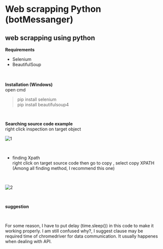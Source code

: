 # Web scrapping Python (botMessanger)
## web scrapping using python
**Requirements**
<br />
- Selenium
- BeautifulSoup

<br /><br />
**Installation (Windows)**
<br /> open cmd
> pip install selenium<br /> 
> pip install beautifulsoup4<br />
<br />

**Searching source code example**
<br /> right click inspection on target object
<br />

![1](https://user-images.githubusercontent.com/56642026/77731619-d2c62500-7035-11ea-8d1c-5274c98a6e46.png)

<br />

- finding Xpath
<br /> right click on target source code then go to copy , select copy XPATH (Among all finding method, I recommend this one)

<br />

![2](https://user-images.githubusercontent.com/56642026/77731578-c0e48200-7035-11ea-9419-c5e8307214bf.png)

<br />

**suggestion**

<br />

For some reason, I have to put delay (time.sleep()) in this code to make it working properly. I am still confused why?, I suggest clause may be required time of chromedriver for data communication. It usually happenes when dealing with API.  
  
  
  

